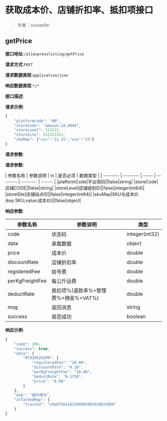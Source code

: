 # 获取成本价、店铺折扣率、抵扣项接口

> 作者：xuxiaofei

## getPrice


**接口地址**:`/aliexpresslisting/getPrice`


**请求方式**:`POST`


**请求数据类型**:`application/json`


**响应数据类型**:`*/*`


**接口描述**:


**请求示例**:


```javascript
{
	"platformCode": "AM",
	"storeCode": "amazon_CA_0044",
	"storeLevel": 123123,
	"storeSite": 212312313,
	"skuMap": {"sss":"11.15","xxx":"15"}
}
```


**请求参数**:


**请求参数**:


| 参数名称 | 参数说明 | in    | 是否必须 | 数据类型 |
| -------- | -------- | ----- | -------- | -------- | ------ |
|platformCode|平台简码||false|string|
|storeCode|店铺CODE||false|string|
|storeLevel|店铺级别ID||false|integer(int64)|
|storeSite|店铺站点ID||false|integer(int64)|
|skuMap|SKU与成本价(key:SKU;value:成本价)||false|object|


**响应参数**:


| 参数名称 | 参数说明 | 类型 |
| -------- | -------- | ----- |
|code|状态码|integer(int32)|
|data|承载数据|object|
|price|成本价|double|
|discountRate|店铺折扣率|double|
|registeredFee|挂号费|double|
|perKgFreightFee|每公斤运费|double|
|deductRate|抵扣项%(退款率%+管理费%+佣金%+VAT%)|double|
|msg|返回消息|string|
|success|是否成功|boolean|


**响应示例**:
```javascript
{
    "code": 200,
    "success": true,
    "data": {
        "RT9295291PM": {
            "registeredFee": "20.00",
            "discountRate": "0.20",
            "perKgFreightFee": "10.00",
            "deductRate": "0.1759",
            "price": "0.88"
        }
    },
    "msg": "操作成功",
    "attachedMap": {
        "traceId": "c0a872be163289905985910025968"
    }
}
```